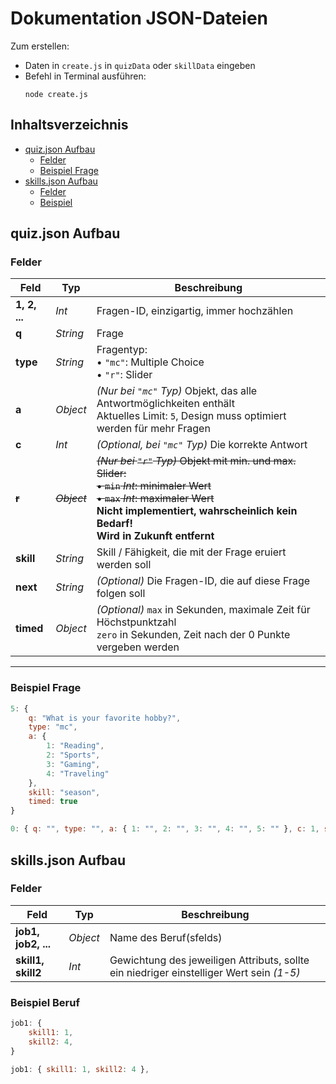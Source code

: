 # Dokumentation JSON-Dateien
Zum erstellen:
- Daten in `create.js` in `quizData` oder `skillData` eingeben
- Befehl in Terminal ausführen:
    ```console
    node create.js
    ```
## Inhaltsverzeichnis

- [quiz.json Aufbau](#quizjson-aufbau)
    - [Felder](#felder)
    - [Beispiel Frage](#beispiel-frage)
- [skills.json Aufbau](#skillsjson-aufbau)
    - [Felder](#felder-1)
    - [Beispiel](#beispiel-beruf)

## quiz.json Aufbau

### Felder

| Feld         | Typ         | Beschreibung                                                                                   |
|--------------|-------------|-----------------------------------------------------------------------------------------------|
| **1, 2, ...** | *Int*      | Fragen-ID, einzigartig, immer hochzählen                                                     |
| **q**        | *String*    | Frage                                                                                        |
| **type**     | *String*    | Fragentyp:<br>• `"mc"`: Multiple Choice<br>• `"r"`: Slider                                   |
| **a**        | *Object*    | *(Nur bei `"mc"` Typ)* Objekt, das alle Antwortmöglichkeiten enthält <br> Aktuelles Limit: `5`, Design muss optimiert werden für mehr Fragen                         |
| **c**        | *Int*       | *(Optional, bei `"mc"` Typ)* Die korrekte Antwort                                            |
| ~~**r**~~        | ~~*Object*~~    | ~~*(Nur bei `"r"` Typ)* Objekt mit min. und max. Slider:<br>• `min` *Int*: minimaler Wert<br>• `max` *Int*: maximaler Wert~~  <br>**Nicht implementiert, wahrscheinlich kein Bedarf! <br> Wird in Zukunft entfernt**|
| **skill**    | *String*    | Skill / Fähigkeit, die mit der Frage eruiert werden soll                                     |
| **next**     | *String*    | *(Optional)* Die Fragen-ID, die auf diese Frage folgen soll                                  |
| **timed**    | *Object*   | *(Optional)* `max` in Sekunden, maximale Zeit für Höchstpunktzahl <br> `zero` in Sekunden, Zeit nach der 0 Punkte vergeben werden|

---

### Beispiel Frage

```js
5: {
    q: "What is your favorite hobby?",
    type: "mc",
    a: {
        1: "Reading",
        2: "Sports",
        3: "Gaming",
        4: "Traveling"
    },
    skill: "season",
    timed: true
}

0: { q: "", type: "", a: { 1: "", 2: "", 3: "", 4: "", 5: "" }, c: 1, skill: "", next:"", timed: {max: , zero: }}
```




## skills.json Aufbau

### Felder

| Feld         | Typ         | Beschreibung                                                                                   |
|--------------|-------------|-----------------------------------------------------------------------------------------------|
| **job1, job2, ...** | *Object*   | Name des Beruf(sfelds)                                                                 |
| **skill1, skill2**        | *Int*    | Gewichtung des jeweiligen Attributs, sollte ein  niedriger einstelliger Wert sein *(1-5)*                                                                                        |

### Beispiel Beruf
```js
job1: {
    skill1: 1,
    skill2: 4,
}

job1: { skill1: 1, skill2: 4 },
```